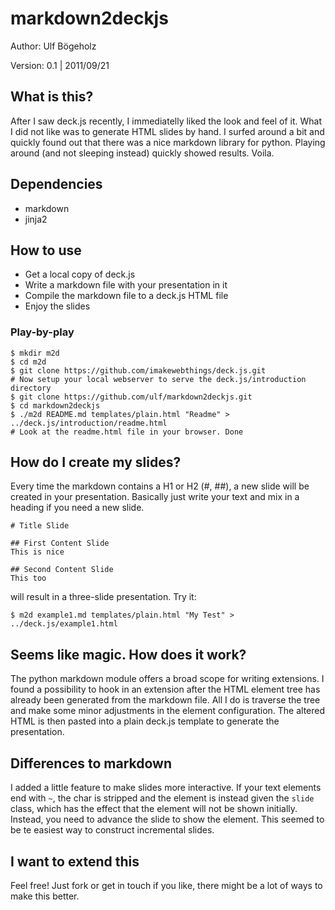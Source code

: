 # markdown2deckjs

Author: Ulf Bögeholz

Version: 0.1 | 2011/09/21

## What is this?

After I saw deck.js recently, I immediatelly liked the look and feel of it. What I did not like was to generate HTML slides by hand. I surfed around a bit and quickly found out that there was a nice markdown library for python. Playing around (and not sleeping instead) quickly showed results. Voila.

## Dependencies

* markdown
* jinja2

## How to use

* Get a local copy of deck.js
* Write a markdown file with your presentation in it
* Compile the markdown file to a deck.js HTML file
* Enjoy the slides

### Play-by-play

    $ mkdir m2d
	$ cd m2d
	$ git clone https://github.com/imakewebthings/deck.js.git
	# Now setup your local webserver to serve the deck.js/introduction directory
	$ git clone https://github.com/ulf/markdown2deckjs.git
	$ cd markdown2deckjs
	$ ./m2d README.md templates/plain.html "Readme" > ../deck.js/introduction/readme.html
	# Look at the readme.html file in your browser. Done

## How do I create my slides?

Every time the markdown contains a H1 or H2 (#, ##), a new slide will be created in your presentation. Basically just write your text and mix in a heading if you need a new slide.

    # Title Slide
	
	## First Content Slide
	This is nice
	
	## Second Content Slide
	This too

will result in a three-slide presentation. Try it:
  
    $ m2d example1.md templates/plain.html "My Test" > ../deck.js/example1.html

	

## Seems like magic. How does it work?

The python markdown module offers a broad scope for writing extensions. I found a possibility to hook in an extension after the HTML element tree has already been generated from the markdown file. All I do is traverse the tree and make some minor adjustments in the element configuration. The altered HTML is then pasted into a plain deck.js template to generate the presentation.

## Differences to markdown

I added a little feature to make slides more interactive. If your text elements end with `~`, the char is stripped and the element is instead given the `slide` class, which has the effect that the element will not be shown initially. Instead, you need to advance the slide to show the element. This seemed to be te easiest way to construct incremental slides.

## I want to extend this

Feel free! Just fork or get in touch if you like, there might be a lot of ways to make this better.
